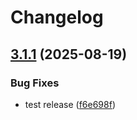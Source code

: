 # Changelog

## [3.1.1](https://github.com/gnosisguild/zodiac-modifier-roles/compare/zodiac-roles-deployments-v3.1.0...zodiac-roles-deployments-v3.1.1) (2025-08-19)


### Bug Fixes

* test release ([f6e698f](https://github.com/gnosisguild/zodiac-modifier-roles/commit/f6e698fa30e8f707eb2f25c232a08a9d746d4e4c))
